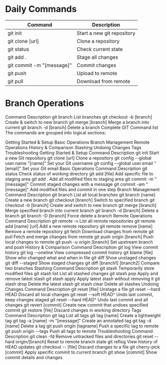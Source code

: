 # Daily Commands
| Command	| Description |
| ------ | ------ |
| git init	| Start a new git repository |
| git clone [url]	| Clone a repository |
| git status	| Check current state |
| git add .	| Stage all changes |
| git commit -m "[message]"	| Commit changes |
| git push	| Upload to remote |
| git pull	| Download from remote |

# Branch Operations
Command	Description
git branch	List branches
git checkout -b [branch]	Create & switch to new branch
git merge [branch]	Merge a branch into current
git branch -d [branch]	Delete a branch
Complete GIT Command list
The commands are grouped into logical sections:

Getting Started & Setup
Basic Operations
Branch Management
Remote Operations
History & Comparison
Stashing
Undoing Changes
Tags
Troubleshooting
Getting Started & Setup
Command	Description
git init	Start a new Git repository
git clone [url]	Clone a repository
git config --global user.name "[name]"	Set your Git username
git config --global user.email "[email]"	Set your Git email
Basic Operations
Command	Description
git status	Check status of working directory
git add [file]	Add specific file to staging area
git add .	Add all modified files to staging area
git commit -m "[message]"	Commit staged changes with a message
git commit -am "[message]"	Add modified files and commit in one step
Branch Management
Command	Description
git branch	List all local branches
git branch [name]	Create a new branch
git checkout [branch]	Switch to specified branch
git checkout -b [branch]	Create and switch to new branch
git merge [branch]	Merge specified branch into current branch
git branch -d [branch]	Delete a branch
git branch -D [branch]	Force delete a branch
Remote Operations
Command	Description
git remote -v	List all remote repositories
git remote add [name] [url]	Add a new remote repository
git remote remove [name]	Remove a remote repository
git fetch	Download changes from remote
git pull	Fetch and merge changes from remote
git push origin [branch]	Push local changes to remote
git push -u origin [branch]	Set upstream branch and push
History & Comparison
Command	Description
git log	View commit history
git log --oneline	View compressed commit history
git blame [file]	Show who changed what and when in file
git diff	Show unstaged changes
git diff --staged	Show staged changes
git diff [branch1] [branch2]	Compare two branches
Stashing
Command	Description
git stash	Temporarily store modified files
git stash list	List all stashed changes
git stash pop	Apply and remove latest stash
git stash apply	Apply latest stash without removing it
git stash drop	Delete the latest stash
git stash clear	Delete all stashes
Undoing Changes
Command	Description
git reset [file]	Unstage a file
git reset --hard HEAD	Discard all local changes
git reset --soft HEAD^	Undo last commit, keep changes staged
git reset --hard HEAD^	Undo last commit and all changes
git revert [commit]	Create new commit that undoes specified commit
git restore [file]	Discard changes in working directory
Tags
Command	Description
git tag	List all tags
git tag [name]	Create a lightweight tag
git tag -a [name] -m "[message]"	Create an annotated tag
git tag -d [name]	Delete a tag
git push origin [tagname]	Push a specific tag to remote
git push origin --tags	Push all tags to remote
Troubleshooting
Command	Description
git clean -fd	Remove untracked files and directories
git reset --hard origin/[branch]	Reset to remote branch state
git reflog	View history of HEAD updates
git checkout -- [file]	Discard changes to a file
git cherry-pick [commit]	Apply specific commit to current branch
git show [commit]	Show commit details and changes
